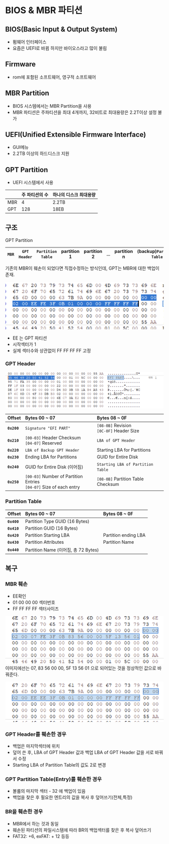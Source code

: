 # BIOS & MBR 파티션
## BIOS(Basic Input & Output System)
- 펌웨어 인터페이스
- 요즘은 UEFI로 바뀜 하지만 바이오스라고 많이 불림
## Firmware
- rom에 포함된 소프트웨어, 영구적 소프트웨어

## MBR Partition
- BIOS 시스템에서는 MBR Partition을 사용
- MBR 파티션은 주파티션을 최대 4개까지, 32비트로 최대용량은 2.2T이상 설정 불가

## UEFI(Unified Extensible Firmware Interface)
- GUI메뉴
- 2.2TB 이상의 하드디스크 지원

## GPT Partition
- UEFI 시스템에서 사용

| | 주 파티션의 수 | 하나의 디스크 최대용량 |
| - | - | - |
| MBR | 4 | 2.2TB |
| GPT | 128 | 18EB |

## 구조
GPT Partition

| `MBR` | `GPT Header` | `Partition Table` | partition 1 | partition 2 | ... | partition n | (backup)`Partition Table` | (backup)`GPT Header` |
| - | - | - | - | - | - | - | - | - |

기존의 MBR이 훼손이 되었다면 직접수정하는 방식인데, GPT는 MBR에 대한 백업이 존재.

![img](image/074/1.png)
- EE 는 GPT 파티션
- 시작섹터가 1
- 실제 섹터수와 상관없이 FF FF FF FF 고정

### GPT Header
![img](image/074/2.png)

| Offset | Bytes 00 ~ 07 | Bytes 08 ~ 0F |
| :--- | :--- | :--- |
| **`0x200`** | `Signature "EFI PART"` | `[08-0B]` Revision <br> `[0C-0F]` Header Size |
| **`0x210`** | `[00-03]` Header Checksum <br> `[04-07]` Reserved | `LBA of GPT Header` |
| **`0x220`** | `LBA of Backup GPT Header` | Starting LBA for Partitions |
| **`0x230`** | Ending LBA for Partitions | GUID for Entire Disk |
| **`0x240`** | GUID for Entire Disk (이어짐) | `Starting LBA of Partition Table` |
| **`0x250`** | `[00-03]` Number of Partition Entries <br> `[04-07]` Size of each entry | `[08-0B]` Partition Table Checksum |

### Partition Table
| Offset | Bytes 00 ~ 07 | Bytes 08 ~ 0F |
| :--- | :--- | :--- |
| **`0x400`** | Partition Type GUID (16 Bytes) | |
| **`0x410`** | Partition GUID (16 Bytes) | |
| **`0x420`** | Partition Starting LBA | Partition ending LBA |
| **`0x430`** | Partition Attributes | Partition Name |
| **`0x440`** | Partition Name (이어짐, 총 72 Bytes) | |

## 복구
### MBR 훼손
- EE확인
- 01 00 00 00 섹터번호
- FF FF FF FF 섹터사이즈

![img](image/074/3.png)
이미지에선는 07, 83 56 00 00, 5F 13 56 01 으로 되어있는 것을 정상적인 값으로 바꿔준다.

![img](image/074/4.png)

### GPT Header를 훼손한 경우
- 백업은 마지막섹터에 위치
- 덮어 쓴 후, LBA of GPT Header 값과 백업 LBA of GPT Header 값을 서로 바꿔서 수정
- Starting LBA of Partition Table의 값도 2로 변경

### GPT Partition Table(Entry)를 훼손한 경우
- 볼륨의 마지막 섹터 - 32 에 백업이 있음
- 백업을 찾은 후 필요한 엔트리의 값을 복사 후 덮어쓰기(전체,특정)

### BR을 훼손한 경우
- MBR에서 하는 것과 동일
- 훼손된 파티션의 파일시스템에 따라 BR의 백업섹터를 찾은 후 복사 덮어쓰기
- FAT32: +6, exFAT: + 12 등등

